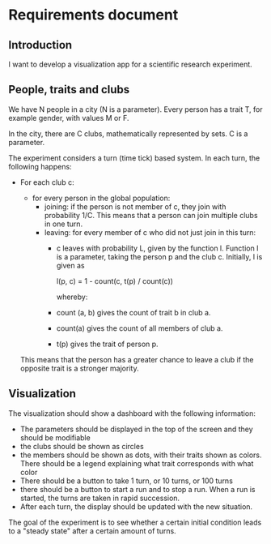 # Requirements document

## Introduction

I want to develop a visualization app for a scientific research experiment.

## People, traits and clubs

We have N people in a city (N is a parameter). Every person has a trait T, for example gender, with values M or F.

In the city, there are C clubs, mathematically represented by sets. C is a parameter.

The experiment considers a turn (time tick) based system. In each turn, the following happens:

- For each club c:
  - for every person in the global population:
    - joining: if the person is not member of c, they join with probability 1/C. This means that a person can join multiple clubs in one turn.
    - leaving: for every member of c who did not just join in this turn:
      - c leaves with probability L, given by the function l. Function l is a parameter, taking the person p and the club c.
        Initially, l is given as

        l(p, c) = 1 - count(c, t(p) / count(c))

        whereby:

      - count (a, b) gives the count of trait b in club a.
      - count(a) gives the count of all members of club a.
      - t(p) gives the trait of person p.
  
  This means that the person has a greater chance to leave a club if the opposite trait is a stronger majority.

## Visualization

The visualization should show a dashboard with the following information:

- The parameters should be displayed in the top of the screen and they should be modifiable
- the clubs should be shown as circles
- the members should be shown as dots, with their traits shown as colors. There should be a legend explaining what trait corresponds with what color
- There should be a button to take 1 turn, or 10 turns, or 100 turns
- there should be a button to start a run and to stop a run. When a run is started, the turns are taken in rapid succession.
- After each turn, the display should be updated with the new situation.

The goal of the experiment is to see whether a certain initial condition leads to a "steady state" after a certain amount of turns.
